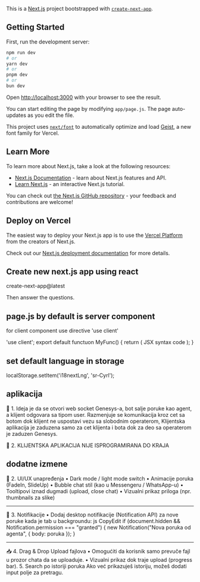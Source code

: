 This is a [Next.js](https://nextjs.org) project bootstrapped with [`create-next-app`](https://nextjs.org/docs/app/api-reference/cli/create-next-app).

## Getting Started

First, run the development server:

```bash
npm run dev
# or
yarn dev
# or
pnpm dev
# or
bun dev
```

Open [http://localhost:3000](http://localhost:3000) with your browser to see the result.

You can start editing the page by modifying `app/page.js`. The page auto-updates as you edit the file.

This project uses [`next/font`](https://nextjs.org/docs/app/building-your-application/optimizing/fonts) to automatically optimize and load [Geist](https://vercel.com/font), a new font family for Vercel.

## Learn More

To learn more about Next.js, take a look at the following resources:

- [Next.js Documentation](https://nextjs.org/docs) - learn about Next.js features and API.
- [Learn Next.js](https://nextjs.org/learn) - an interactive Next.js tutorial.

You can check out [the Next.js GitHub repository](https://github.com/vercel/next.js) - your feedback and contributions are welcome!

## Deploy on Vercel

The easiest way to deploy your Next.js app is to use the [Vercel Platform](https://vercel.com/new?utm_medium=default-template&filter=next.js&utm_source=create-next-app&utm_campaign=create-next-app-readme) from the creators of Next.js.

Check out our [Next.js deployment documentation](https://nextjs.org/docs/app/building-your-application/deploying) for more details.

## Create new next.js app using react

create-next-app@latest

Then answer the questions.

## page.js by default is server component

for client component use directive 'use client'

'use client';
export default functuon MyFunc() {
return ( JSX syntax code );
}
## set default language in storage 

localStorage.setItem('i18nextLng', 'sr-Cyrl');

## aplikacija
🔔 1. Ideja je da se otvori web socket Genesys-a, bot salje poruke kao agent, a klijent odgovara sa tipom user.
		Razmenjuje se komunikacija kroz cet sa botom dok klijent ne uspostavi vezu sa slobodnim operaterom, 
		Klijentska aplikacija je zaduzena samo za cet klijenta i bota dok za deo sa operaterom je zaduzen Genesys.
		
🔔 2. KLIJENTSKA APLIKACIJA NIJE ISPROGRAMIRANA DO KRAJA 

## dodatne izmene
💬 2. UI/UX unapređenja
•	Dark mode / light mode switch
•	Animacije poruka (FadeIn, SlideUp)
•	Bubble chat stil (kao u Messengeru / WhatsApp-u)
•	Tooltipovi iznad dugmadi (upload, close chat)
•	Vizualni prikaz priloga (npr. thumbnails za slike)
________________________________________
🔔 3. Notifikacije
•	Dodaj desktop notifikacije (Notification API) za nove poruke kada je tab u backgroundu:
js
CopyEdit
if (document.hidden && Notification.permission === "granted") {
   new Notification("Nova poruka od agenta", { body: poruka });
}
________________________________________
📥 4. Drag & Drop Upload fajlova
•	Omogućiti da korisnik samo prevuče fajl u prozor chata da se uploaduje.
•	Vizualni prikaz dok traje upload (progress bar).
5. Search po istoriji poruka
Ako već prikazuješ istoriju, možeš dodati input polje za pretragu.
